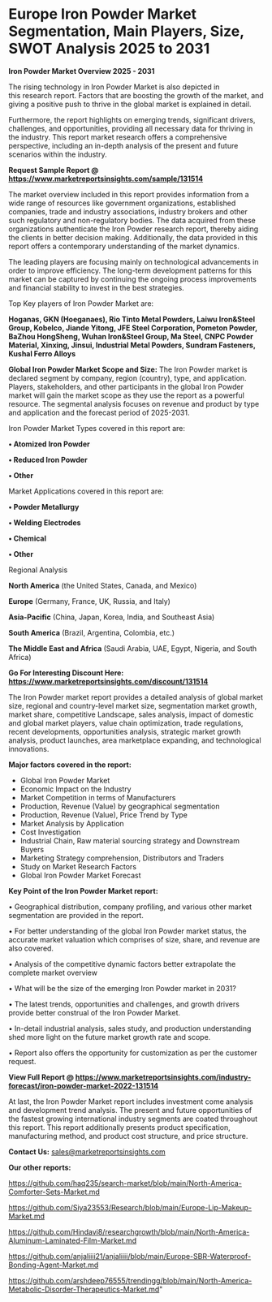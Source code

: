 # Europe Iron Powder Market Segmentation, Main Players, Size, SWOT Analysis 2025 to 2031

<Strong> Iron Powder Market Overview 2025 - 2031</strong>

The rising technology in Iron Powder Market is also depicted in this research report. Factors that are boosting the growth of the market, and giving a positive push to thrive in the global market is explained in detail.

Furthermore, the report highlights on emerging trends, significant drivers, challenges, and opportunities, providing all necessary data for thriving in the industry. This report market research offers a comprehensive perspective, including an in-depth analysis of the present and future scenarios within the industry.

<strong>Request Sample Report @ <a href=https://www.marketreportsinsights.com/sample/131514>https://www.marketreportsinsights.com/sample/131514</a></strong>

The market overview included in this report provides information from a wide range of resources like government organizations, established companies, trade and industry associations, industry brokers and other such regulatory and non-regulatory bodies. The data acquired from these organizations authenticate the Iron Powder research report, thereby aiding the clients in better decision making. Additionally, the data provided in this report offers a contemporary understanding of the market dynamics.

The leading players are focusing mainly on technological advancements in order to improve efficiency. The long-term development patterns for this market can be captured by continuing the ongoing process improvements and financial stability to invest in the best strategies.

Top Key players of Iron Powder Market are:

<strong>Hoganas, GKN (Hoeganaes), Rio Tinto Metal Powders, Laiwu Iron&Steel Group, Kobelco, Jiande Yitong, JFE Steel Corporation, Pometon Powder, BaZhou HongSheng, Wuhan Iron&Steel Group, Ma Steel, CNPC Powder Material, Xinxing, Jinsui, Industrial Metal Powders, Sundram Fasteners, Kushal Ferro Alloys</strong>

<strong><b>Global Iron Powder Market Scope and Size:</b></strong>
The Iron Powder market is declared segment by company, region (country), type, and application. Players, stakeholders, and other participants in the global Iron Powder market will gain the market scope as they use the report as a powerful resource. The segmental analysis focuses on revenue and product by type and application and the forecast period of 2025-2031.

Iron Powder Market Types covered in this report are:

<strong>• Atomized Iron Powder

• Reduced Iron Powder

• Other</strong>

Market Applications covered in this report are:

<strong>• Powder Metallurgy

• Welding Electrodes

• Chemical

• Other</strong> 

Regional Analysis

<strong>North America</strong> (the United States, Canada, and Mexico)

<strong>Europe</strong> (Germany, France, UK, Russia, and Italy)

<strong>Asia-Pacific</strong> (China, Japan, Korea, India, and Southeast Asia)

<strong>South America</strong> (Brazil, Argentina, Colombia, etc.)

<strong>The Middle East and Africa</strong> (Saudi Arabia, UAE, Egypt, Nigeria, and South Africa)

<strong>Go For Interesting Discount Here: <a href=https://www.marketreportsinsights.com/discount/131514>https://www.marketreportsinsights.com/discount/131514</a></strong>

The Iron Powder market report provides a detailed analysis of global market size, regional and country-level market size, segmentation market growth, market share, competitive Landscape, sales analysis, impact of domestic and global market players, value chain optimization, trade regulations, recent developments, opportunities analysis, strategic market growth analysis, product launches, area marketplace expanding, and technological innovations.

<strong><b>Major factors covered in the report:</b></strong>
<ul>
  <li>Global Iron Powder Market </li>
  <li>Economic Impact on the Industry</li>
  <li>Market Competition in terms of Manufacturers</li>
  <li>Production, Revenue (Value) by geographical segmentation</li>
  <li>Production, Revenue (Value), Price Trend by Type</li>
  <li>Market Analysis by Application</li>
  <li>Cost Investigation</li>
  <li>Industrial Chain, Raw material sourcing strategy and Downstream Buyers</li>
  <li>Marketing Strategy comprehension, Distributors and Traders</li>
  <li>Study on Market Research Factors</li>
  <li>Global Iron Powder Market Forecast</li>
</ul>

<strong><b>Key Point of the Iron Powder Market report:</b></strong>

• Geographical distribution, company profiling, and various other market segmentation are provided in the report.

• For better understanding of the global Iron Powder market status, the accurate market valuation which comprises of size, share, and revenue are also covered.

• Analysis of the competitive dynamic factors better extrapolate the complete market overview

• What will be the size of the emerging Iron Powder market in 2031?

• The latest trends, opportunities and challenges, and growth drivers provide better construal of the Iron Powder Market.

• In-detail industrial analysis, sales study, and production understanding shed more light on the future market growth rate and scope.

• Report also offers the opportunity for customization as per the customer request.

<strong><b>View Full Report @ <a href=https://www.marketreportsinsights.com/industry-forecast/iron-powder-market-2022-131514>https://www.marketreportsinsights.com/industry-forecast/iron-powder-market-2022-131514</a></b></strong>


At last, the Iron Powder Market report includes investment come analysis and development trend analysis. The present and future opportunities of the fastest growing international industry segments are coated throughout this report. This report additionally presents product specification, manufacturing method, and product cost structure, and price structure.

<strong>Contact Us:</strong>
sales@marketreportsinsights.com

<strong>Our other reports:</strong>

<a href=https://github.com/haq235/search-market/blob/main/North-America-Comforter-Sets-Market.md>https://github.com/haq235/search-market/blob/main/North-America-Comforter-Sets-Market.md</a>

<a href=https://github.com/Siya23553/Research/blob/main/Europe-Lip-Makeup-Market.md>https://github.com/Siya23553/Research/blob/main/Europe-Lip-Makeup-Market.md</a>

<a href=https://github.com/Hindavi8/researchgrowth/blob/main/North-America-Aluminum-Laminated-Film-Market.md>https://github.com/Hindavi8/researchgrowth/blob/main/North-America-Aluminum-Laminated-Film-Market.md</a>

<a href=https://github.com/anjaliiii21/anjaliiii/blob/main/Europe-SBR-Waterproof-Bonding-Agent-Market.md>https://github.com/anjaliiii21/anjaliiii/blob/main/Europe-SBR-Waterproof-Bonding-Agent-Market.md</a>

<a href=https://github.com/arshdeep76555/trendingg/blob/main/North-America-Metabolic-Disorder-Therapeutics-Market.md>https://github.com/arshdeep76555/trendingg/blob/main/North-America-Metabolic-Disorder-Therapeutics-Market.md</a>"

